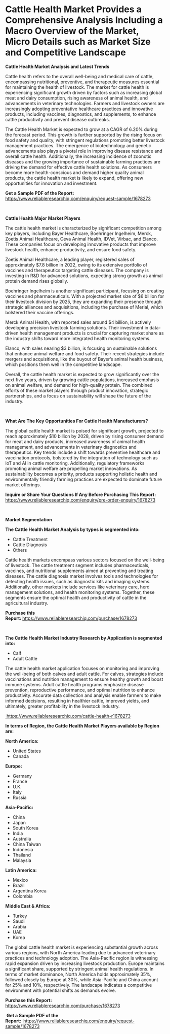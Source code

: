 <p><h1>Cattle Health Market Provides a Comprehensive Analysis Including a Macro Overview of the Market, Micro Details such as Market Size and Competitive Landscape</h1></p><p><strong>Cattle Health Market Analysis and Latest Trends</strong></p>
<p><p>Cattle health refers to the overall well-being and medical care of cattle, encompassing nutritional, preventive, and therapeutic measures essential for maintaining the health of livestock. The market for cattle health is experiencing significant growth driven by factors such as increasing global meat and dairy consumption, rising awareness of animal health, and advancements in veterinary technologies. Farmers and livestock owners are increasingly adopting preventative healthcare practices and innovative products, including vaccines, diagnostics, and supplements, to enhance cattle productivity and prevent disease outbreaks.</p><p>The Cattle Health Market is expected to grow at a CAGR of 6.20% during the forecast period. This growth is further supported by the rising focus on food safety and quality, with stringent regulations promoting better livestock management practices. The emergence of biotechnology and genetic advancements also plays a pivotal role in improving disease resistance and overall cattle health. Additionally, the increasing incidence of zoonotic diseases and the growing importance of sustainable farming practices are driving the demand for effective cattle health solutions. As consumers become more health-conscious and demand higher quality animal products, the cattle health market is likely to expand, offering new opportunities for innovation and investment.</p></p>
<p><strong>Get a Sample PDF of the Report:&nbsp;</strong> <a href="https://www.reliableresearchiq.com/enquiry/request-sample/1678273?utm_campaign=3381&utm_medium=2&utm_source=Github&utm_content=ia&utm_term=12042025&utm_id=cattle-health">https://www.reliableresearchiq.com/enquiry/request-sample/1678273</a></p>
<p>&nbsp;</p>
<p><strong>Cattle Health Major Market Players</strong></p>
<p><p>The cattle health market is characterized by significant competition among key players, including Bayer Healthcare, Boehringer Ingelheim, Merck, Zoetis Animal Healthcare, Ceva Animal Health, IDVet, Virbac, and Elanco. These companies focus on developing innovative products that improve livestock health, enhance productivity, and ensure food safety.</p><p>Zoetis Animal Healthcare, a leading player, registered sales of approximately $7.8 billion in 2022, owing to its extensive portfolio of vaccines and therapeutics targeting cattle diseases. The company is investing in R&D for advanced solutions, expecting strong growth as animal protein demand rises globally.</p><p>Boehringer Ingelheim is another significant participant, focusing on creating vaccines and pharmaceuticals. With a projected market size of $6 billion for their livestock division by 2025, they are expanding their presence through strategic alliances and acquisitions, including the purchase of Merial, which bolstered their vaccine offerings.</p><p>Merck Animal Health, with reported sales around $4 billion, is actively developing precision livestock farming solutions. Their investment in data-driven health management products is crucial for capturing market share as the industry shifts toward more integrated health monitoring systems.</p><p>Elanco, with sales nearing $3 billion, is focusing on sustainable solutions that enhance animal welfare and food safety. Their recent strategies include mergers and acquisitions, like the buyout of Bayer’s animal health business, which positions them well in the competitive landscape.</p><p>Overall, the cattle health market is expected to grow significantly over the next five years, driven by growing cattle populations, increased emphasis on animal welfare, and demand for high-quality protein. The combined efforts of these market players through product innovation, strategic partnerships, and a focus on sustainability will shape the future of the industry.</p></p>
<p>&nbsp;</p>
<p><strong>What Are The Key Opportunities For Cattle Health Manufacturers?</strong></p>
<p><p>The global cattle health market is poised for significant growth, projected to reach approximately $10 billion by 2028, driven by rising consumer demand for meat and dairy products, increased awareness of animal health management, and advancements in veterinary diagnostics and therapeutics. Key trends include a shift towards preventive healthcare and vaccination protocols, bolstered by the integration of technology such as IoT and AI in cattle monitoring. Additionally, regulatory frameworks promoting animal welfare are propelling market innovations. As sustainability becomes a priority, products supporting holistic health and environmentally friendly farming practices are expected to dominate future market offerings.</p></p>
<p><strong>Inquire or Share Your Questions If Any Before Purchasing This Report:</strong> <a href="https://www.reliableresearchiq.com/enquiry/pre-order-enquiry/1678273?utm_campaign=3381&utm_medium=2&utm_source=Github&utm_content=ia&utm_term=12042025&utm_id=cattle-health">https://www.reliableresearchiq.com/enquiry/pre-order-enquiry/1678273</a></p>
<p>&nbsp;</p>
<p><strong>Market Segmentation</strong></p>
<p><strong>The Cattle Health Market Analysis by types is segmented into:</strong></p>
<p><ul><li>Cattle Treatment</li><li>Cattle Diagnosis</li><li>Others</li></ul></p>
<p><p>Cattle health markets encompass various sectors focused on the well-being of livestock. The cattle treatment segment includes pharmaceuticals, vaccines, and nutritional supplements aimed at preventing and treating diseases. The cattle diagnosis market involves tools and technologies for detecting health issues, such as diagnostic kits and imaging systems. Additionally, other markets include services like veterinary care, herd management solutions, and health monitoring systems. Together, these segments ensure the optimal health and productivity of cattle in the agricultural industry.</p></p>
<p><strong>Purchase this Report:&nbsp;</strong><a href="https://www.reliableresearchiq.com/purchase/1678273?utm_campaign=3381&utm_medium=2&utm_source=Github&utm_content=ia&utm_term=12042025&utm_id=cattle-health">https://www.reliableresearchiq.com/purchase/1678273</a></p>
<p>&nbsp;</p>
<p><strong>The Cattle Health Market Industry Research by Application is segmented into:</strong></p>
<p><ul><li>Calf</li><li>Adult Cattle</li></ul></p>
<p><p>The cattle health market application focuses on monitoring and improving the well-being of both calves and adult cattle. For calves, strategies include vaccinations and nutrition management to ensure healthy growth and boost immune systems. Adult cattle health programs emphasize disease prevention, reproductive performance, and optimal nutrition to enhance productivity. Accurate data collection and analysis enable farmers to make informed decisions, resulting in healthier cattle, improved yields, and ultimately, greater profitability in the livestock industry.</p></p>
<p><a href="https://www.reliableresearchiq.com/cattle-health-r1678273?utm_campaign=3381&utm_medium=2&utm_source=Github&utm_content=ia&utm_term=12042025&utm_id=cattle-health">&nbsp;https://www.reliableresearchiq.com/cattle-health-r1678273</a></p>
<p><strong>In terms of Region, the Cattle Health Market Players available by Region are:</strong></p>
<p>
    <p> <strong> North America: </strong>
        <ul>
            <li>United States</li>
            <li>Canada</li>
        </ul>
        </p> 
    <p> <strong> Europe: </strong>
        <ul>
            <li>Germany</li>
            <li>France</li>
            <li>U.K.</li>
            <li>Italy</li>
            <li>Russia</li>
        </ul>
        </p> 
    <p> <strong> Asia-Pacific: </strong>
        <ul>
            <li>China</li>
            <li>Japan</li>
            <li>South Korea</li>
            <li>India</li>
            <li>Australia</li>
            <li>China Taiwan</li>
            <li>Indonesia</li>
            <li>Thailand</li>
            <li>Malaysia</li>
        </ul>
        </p> 
    <p> <strong> Latin America: </strong>
        <ul>
            <li>Mexico</li>
            <li>Brazil</li>
            <li>Argentina Korea</li>
            <li>Colombia</li>
        </ul>
        </p> 
    <p> <strong> Middle East & Africa: </strong>
        <ul>
            <li>Turkey</li>
            <li>Saudi</li>
            <li>Arabia</li>
            <li>UAE</li>
            <li>Korea</li>
        </ul>
    </p>
    </p>
<p><p>The global cattle health market is experiencing substantial growth across various regions, with North America leading due to advanced veterinary practices and technology adoption. The Asia-Pacific region is witnessing rapid expansion driven by increasing livestock production. Europe maintains a significant share, supported by stringent animal health regulations. In terms of market dominance, North America holds approximately 35%, followed closely by Europe at 30%, while Asia-Pacific and China account for 25% and 10%, respectively. The landscape indicates a competitive environment with potential shifts as demands evolve.</p></p>
<p><strong>Purchase this Report: </strong><a href="https://www.reliableresearchiq.com/purchase/1678273?utm_campaign=3381&utm_medium=2&utm_source=Github&utm_content=ia&utm_term=12042025&utm_id=cattle-health">https://www.reliableresearchiq.com/purchase/1678273</a></p>
<p>&nbsp;<strong>Get a Sample PDF of the Report:&nbsp;&nbsp;</strong><a href="https://www.reliableresearchiq.com/enquiry/request-sample/1678273?utm_campaign=3381&utm_medium=2&utm_source=Github&utm_content=ia&utm_term=12042025&utm_id=cattle-health">https://www.reliableresearchiq.com/enquiry/request-sample/1678273</a></p>
<p><strong></strong></p>
<p><p></p><p></p><p></p></p>